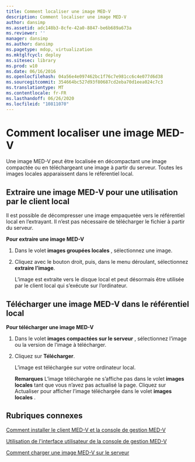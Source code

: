 ```yaml
---
title: Comment localiser une image MED-V
description: Comment localiser une image MED-V
author: dansimp
ms.assetid: adc148b3-8cfe-42a0-8847-be6b689a673a
ms.reviewer: ''
manager: dansimp
ms.author: dansimp
ms.pagetype: mdop, virtualization
ms.mktglfcycl: deploy
ms.sitesec: library
ms.prod: w10
ms.date: 06/16/2016
ms.openlocfilehash: 04a56e4e097462bc1f76c7e981cc6c4e077d6d38
ms.sourcegitcommit: 354664bc527d93f80687cd2eba70d1eea024c7c3
ms.translationtype: MT
ms.contentlocale: fr-FR
ms.lasthandoff: 06/26/2020
ms.locfileid: "10811070"
---
```

# Comment localiser une image MED-V


Une image MED-V peut être localisée en décompactant une image compactée ou en téléchargeant une image à partir du serveur. Toutes les images locales apparaissent dans le référentiel local.

## <a href="" id="bkmk-extractinganimageforusebythelocalclient"></a>Extraire une image MED-V pour une utilisation par le client local


Il est possible de décompresser une image empaquetée vers le référentiel local en l’extrayant. Il n’est pas nécessaire de télécharger le fichier à partir du serveur.

**Pour extraire une image MED-V**

1.  Dans le volet **images groupées locales** , sélectionnez une image.

2.  Cliquez avec le bouton droit, puis, dans le menu déroulant, sélectionnez **extraire l’image**.

    L’image est extraite vers le disque local et peut désormais être utilisée par le client local qui s’exécute sur l’ordinateur.

## <a href="" id="bkmk-downloadinganimagetothelocalrepoitory"></a>Télécharger une image MED-V dans le référentiel local


**Pour télécharger une image MED-V**

1.  Dans le volet **images compactées sur le serveur** , sélectionnez l’image ou la version de l’image à télécharger.

2.  Cliquez sur **Télécharger**.

    L’image est téléchargée sur votre ordinateur local.

    **Remarques**  L’image téléchargée ne s’affiche pas dans le volet **images locales** tant que vous n’avez pas actualisé la page. Cliquez sur Actualiser pour afficher l’image téléchargée dans le volet **images locales** .

     

## Rubriques connexes


[Comment installer le client MED-V et la console de gestion MED-V](how-to-install-med-v-client-and-med-v-management-console.md)

[Utilisation de l'interface utilisateur de la console de gestion MED-V](using-the-med-v-management-console-user-interface.md)

[Comment charger une image MED-V sur le serveur](how-to-upload-a-med-v-image-to-the-server.md)

 

 





